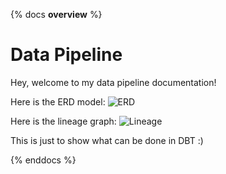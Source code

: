 {% docs __overview__ %}
# Data Pipeline

Hey, welcome to my data pipeline documentation!

Here is the ERD model:
![ERD](assets/ERD.png)

Here is the lineage graph:
![Lineage](assets/lineage_graph.png)

This is just to show what can be done in DBT :) 

{% enddocs %}
